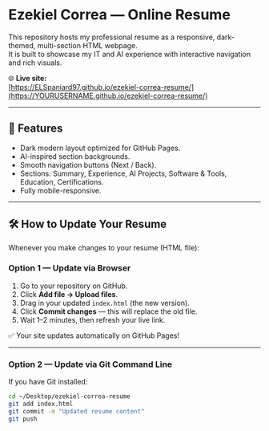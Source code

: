 # Ezekiel Correa — Online Resume

This repository hosts my professional resume as a responsive, dark-themed, multi-section HTML webpage.  
It is built to showcase my IT and AI experience with interactive navigation and rich visuals.

🌐 **Live site:**  
[https://ELSpaniard97.github.io/ezekiel-correa-resume/](https://YOURUSERNAME.github.io/ezekiel-correa-resume/)

---

## 🧠 Features
- Dark modern layout optimized for GitHub Pages.
- AI-inspired section backgrounds.
- Smooth navigation buttons (Next / Back).
- Sections: Summary, Experience, AI Projects, Software & Tools, Education, Certifications.
- Fully mobile-responsive.

---

## 🛠️ How to Update Your Resume
Whenever you make changes to your resume (HTML file):

### **Option 1 — Update via Browser**
1. Go to your repository on GitHub.
2. Click **Add file → Upload files**.
3. Drag in your updated `index.html` (the new version).
4. Click **Commit changes** — this will replace the old file.
5. Wait 1–2 minutes, then refresh your live link.  

✅ Your site updates automatically on GitHub Pages!

---

### **Option 2 — Update via Git Command Line**
If you have Git installed:
```bash
cd ~/Desktop/ezekiel-correa-resume
git add index.html
git commit -m "Updated resume content"
git push
